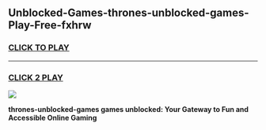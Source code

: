 
## Unblocked-Games-thrones-unblocked-games-Play-Free-fxhrw
<h3>
<a href="https://premium76.site?title=thrones-unblocked-games&ref=18A">CLICK TO PLAY</a></h3>
<hr>

<h3>
<a href="https://premium76.site?title=thrones-unblocked-games&ref=18A">CLICK 2 PLAY</a>
  
</h3>

<a href="https://premium76.site?title=thrones-unblocked-games&ref=18A"><img src="https://clearcache.store/games.png"></a>


**thrones-unblocked-games games unblocked: Your Gateway to Fun and Accessible Online Gaming**
